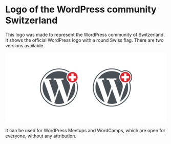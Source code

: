# Logo of the WordPress community Switzerland

This logo was made to represent the WordPress community of Switzerland. It shows the official WordPress logo with a round Swiss flag. There are two versions available. 

![Two versions of the WP Switzerland logo](preview.png)

It can be used for WordPress Meetups and WordCamps, which are open for everyone, without any attribution.
